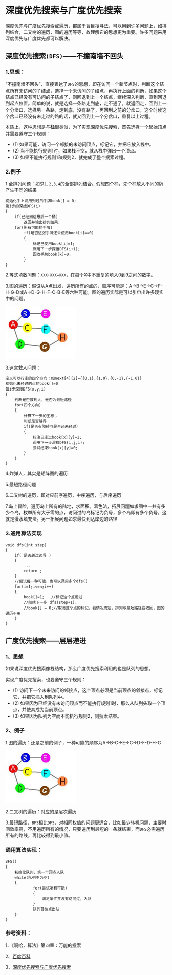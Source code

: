 # 深度优先搜索与广度优先搜索

深度优先与广度优先搜索或遍历，都属于盲目搜寻法，可以用到许多问题上，如排列结合，二叉树的遍历，图的遍历等等，故理解它的思想更为重要。许多问题采用深度优先与广度优先都可以解决。

## 深度优先搜索`(DFS)`——不撞南墙不回头

###  1.思想：

“不撞南墙不回头”，直接表达了`DFS`的思想，即在访问一个新节点时，判断这个结点所有未访问的子结点，选择一个未访问的子结点，再执行上面的判断，如果这个结点已经没有可访问的子结点了，则回退到上一个结点，继续深入判断，直到回退到起点位置。简单的说，就是选择一条路走到底，走不通了，就返回走，回到上一个分岔口，选择另一条路，走到底，没有路了，再回到之前的分岔口，这个时候这个岔口已经没有未走过的路的话，就又回到上一个分岔口，重复以上过程。

本质上，这种思想是与**栈**很类似，为了实现深度优先搜索，首先选择一个起始顶点并需要遵守三个规则：

- (1)  如果可能，访问一个邻接的未访问顶点，标记它，并把它放入栈中。
- (2)  当不能执行规则1时，如果栈不空，就从栈中弹出一个顶点。
- (3)  如果不能执行规则1和规则2，就完成了整个搜索过程。

### 2.例子

1.全排列问题：如求`1,2,3,4`的全部排列结合。假想四个桶，先个桶放入不同的牌产生不同的结果

```
初始化手上没用到过的手牌book[] = 0;
第i步的深搜DFS(i)
{
	if(已经到达最后一个桶)
		返回并输出排列结果;
	for(所有可能的手牌)
		if(是否这张手牌还未使用book[i]==0)
		{
        	标记已使用book[i]=1;
        	调用下一步探搜DFS(i+1);
        	回收手牌book[k]=0;
		}
}
```

2.等式填数问题：`XXX+XXX=XXX`，在每个X中不重复的填入0到9之间的数字。

3.图的遍历：假设从A点出发，遍历所有的点的，顺序可能是：A->B->E->C->F-H-G-D或A->D-G-H-F-C-B-E等六种可能。图的遍历实际是可以引申出许多现实中的问题。

![DFS](./../../png/DFS.png)



3.迷宫救人问题：

```
定义可以行走的四个方向：如next[4][2]={{0,1},{1,0},{0,-1},{-1,0}}
初始化未经过的点的book[]=0
每i步深搜DFS(x,y,i)
{
	判断是否救到人，是否为最短路径
	for(四个方向)
	{
 		计算下一步的坐标；
 		判断是否越界
 		if(是否有障碍与是否还未经过）
 		{
      		标注已走过book[x][y]=1;
      		调用下一步深搜DFS(i,j,i);
      		尝试结束book[x][y]=0;
 		}
 	}
}
```

4.炸弹人，其实是矩阵图的遍历

5.最短路径问题

6.二叉树的遍历，即对应前序遍历，中序遍历，与后序遍历

7.岛上冒险，遍历岛上所有的陆地，求面积。着色法，拓展问题如求图中一共有多少个岛，枚举所有大于零的点，访问过的岛标记为负号，多个岛即有多个负号，这就是漫水填充法。另一拓展问题如求最快到达岸边的路径

### 3.通用算法实现

```
void dfs(int step)
{
	if( 是否越过边界 )
	{
		...
		return ;
	}
	//尝试每一种可能，也可以调用多个dfs()
    for(i=1;i<=n;i++)
	{
		book[]=1;	//标记这个点用过
		//继续下一步 dfs(step+1);
		//book[] = 0;//取消这个点的标记，看情况而定，排列与最短路径要收回，图的遍历不用
	}
}
```

## 广度优先搜索——层层递进

 ### 1、思想

如果说深度优先搜索像栈结构，那么广度优先搜索利用的也是队列的思想。

实现广度优先搜索，也要遵守三个规则：

- (1) 访问下一个未来访问的邻接点，这个顶点必须是当前顶点的邻接点，标记它，并把它插入到队列中。
- (2) 如果因为已经没有未访问顶点而不能执行规则1时，那么从队列头取一个顶点，并使其成为当前顶点。
- (3) 如果因为队列为空而不能执行规则2，则搜索结束。

### 2、例子

1.图的遍历：还是之前的例子，一种可能的顺序为A->B-C->E->C->D-F-D-H-G

![DFS](./../../png/DFS.png)

2.二叉树的遍历：对应的是层次遍历

3.最短路径，`BFS`相比`DFS`，对相同权值的问题更适合，比如最少转机问题，主要时间效率高，不用遍历所有的情况，只要遍历到最短的一条就结束，而`DFS`必需遍历所有的路线，再比较得到最小值。

### 通用算法实现：

```
BFS()
{
	初始化队列，第一个顶点入队
	while(队列不为空)
	{	
			for(尝试所有可能)
			{
				满足条件并没有访问过，入队
			}
			队列首结点出队
	}
}
```



### 参考资料：

1、《啊哈，算法》第四章：万能的搜索

2、[百度百科](http://baike.baidu.com/link?url=bB98AUAkF8WMc3OCt_tzqei-hiIN7AvOdDZZqORUEEOtBrekEtfBFKP8j1FGWIWQ3uqhZcr4DMYGh0qxssh5Xqx1AWNiVDPKos11ktkeOsd59LN7ZRhMN9Lr075eo6v9yJeXOTFlffQD5f5lAlCX7K)

3、[深度优先搜索与广度优先搜索](http://blog.csdn.net/andyelvis/article/details/1728378)





